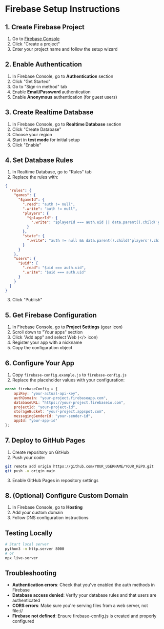 # Firebase Setup Instructions

## 1. Create Firebase Project

1. Go to [Firebase Console](https://console.firebase.google.com/)
2. Click "Create a project"
3. Enter your project name and follow the setup wizard

## 2. Enable Authentication

1. In Firebase Console, go to **Authentication** section
2. Click "Get Started"
3. Go to "Sign-in method" tab
4. Enable **Email/Password** authentication
5. Enable **Anonymous** authentication (for guest users)

## 3. Create Realtime Database

1. In Firebase Console, go to **Realtime Database** section
2. Click "Create Database"
3. Choose your region
4. Start in **test mode** for initial setup
5. Click "Enable"

## 4. Set Database Rules

1. In Realtime Database, go to "Rules" tab
2. Replace the rules with:

```json
{
  "rules": {
    "games": {
      "$gameId": {
        ".read": "auth != null",
        ".write": "auth != null",
        "players": {
          "$playerId": {
            ".write": "$playerId === auth.uid || data.parent().child('gm').val() === auth.uid"
          }
        },
        "state": {
          ".write": "auth != null && data.parent().child('players').child(auth.uid).exists()"
        }
      }
    },
    "users": {
      "$uid": {
        ".read": "$uid === auth.uid",
        ".write": "$uid === auth.uid"
      }
    }
  }
}
```

3. Click "Publish"

## 5. Get Firebase Configuration

1. In Firebase Console, go to **Project Settings** (gear icon)
2. Scroll down to "Your apps" section
3. Click "Add app" and select Web (</> icon)
4. Register your app with a nickname
5. Copy the configuration object

## 6. Configure Your App

1. Copy `firebase-config.example.js` to `firebase-config.js`
2. Replace the placeholder values with your configuration:

```javascript
const firebaseConfig = {
    apiKey: "your-actual-api-key",
    authDomain: "your-project.firebaseapp.com",
    databaseURL: "https://your-project.firebaseio.com",
    projectId: "your-project-id",
    storageBucket: "your-project.appspot.com",
    messagingSenderId: "your-sender-id",
    appId: "your-app-id"
};
```

## 7. Deploy to GitHub Pages

1. Create repository on GitHub
2. Push your code:
```bash
git remote add origin https://github.com/YOUR_USERNAME/YOUR_REPO.git
git push -u origin main
```
3. Enable GitHub Pages in repository settings

## 8. (Optional) Configure Custom Domain

1. In Firebase Console, go to **Hosting**
2. Add your custom domain
3. Follow DNS configuration instructions

## Testing Locally

```bash
# Start local server
python3 -m http.server 8000
# or
npx live-server
```

## Troubleshooting

- **Authentication errors**: Check that you've enabled the auth methods in Firebase
- **Database access denied**: Verify your database rules and that users are authenticated
- **CORS errors**: Make sure you're serving files from a web server, not file://
- **Firebase not defined**: Ensure firebase-config.js is created and properly configured
